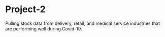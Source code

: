 # Project-2    

Pulling stock data from delivery, retail, and medical service industries that are performing well during Covid-19. 
